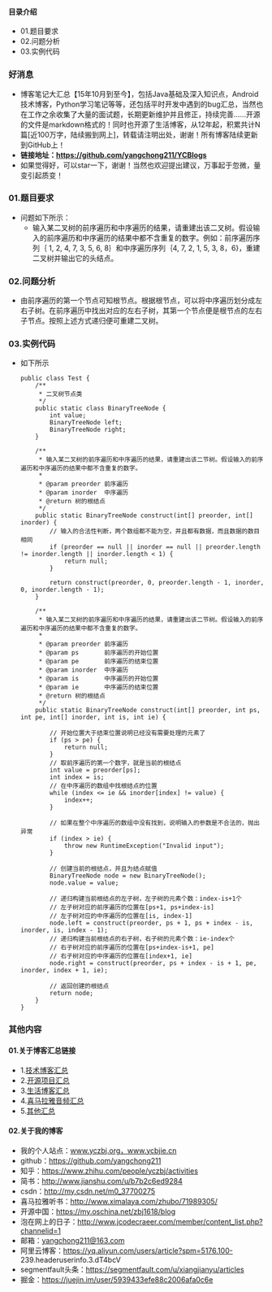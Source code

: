 #### 目录介绍
- 01.题目要求
- 02.问题分析
- 03.实例代码



### 好消息
- 博客笔记大汇总【15年10月到至今】，包括Java基础及深入知识点，Android技术博客，Python学习笔记等等，还包括平时开发中遇到的bug汇总，当然也在工作之余收集了大量的面试题，长期更新维护并且修正，持续完善……开源的文件是markdown格式的！同时也开源了生活博客，从12年起，积累共计N篇[近100万字，陆续搬到网上]，转载请注明出处，谢谢！所有博客陆续更新到GitHub上！
- **链接地址：https://github.com/yangchong211/YCBlogs**
- 如果觉得好，可以star一下，谢谢！当然也欢迎提出建议，万事起于忽微，量变引起质变！






### 01.题目要求
- 问题如下所示：
    - 输入某二叉树的前序遍历和中序遍历的结果，请重建出该二叉树。假设输入的前序遍历和中序遍历的结果中都不含重复的数字。例如：前序遍历序列｛ 1, 2, 4, 7, 3, 5, 6, 8｝和中序遍历序列｛4, 7, 2, 1, 5, 3, 8，6}，重建二叉树并输出它的头结点。



### 02.问题分析
- 由前序遍历的第一个节点可知根节点。根据根节点，可以将中序遍历划分成左右子树。在前序遍历中找出对应的左右子树，其第一个节点便是根节点的左右子节点。按照上述方式递归便可重建二叉树。


### 03.实例代码
- 如下所示
    ```
    public class Test {  
        /** 
         * 二叉树节点类 
         */  
        public static class BinaryTreeNode {  
            int value;  
            BinaryTreeNode left;  
            BinaryTreeNode right;  
        }  
      
        /** 
         * 输入某二叉树的前序遍历和中序遍历的结果，请重建出该二节树。假设输入的前序遍历和中序遍历的结果中都不含重复的数字。 
         * 
         * @param preorder 前序遍历 
         * @param inorder  中序遍历 
         * @return 树的根结点 
         */  
        public static BinaryTreeNode construct(int[] preorder, int[] inorder) {  
            // 输入的合法性判断，两个数组都不能为空，并且都有数据，而且数据的数目相同  
            if (preorder == null || inorder == null || preorder.length != inorder.length || inorder.length < 1) {  
                return null;  
            }  
      
            return construct(preorder, 0, preorder.length - 1, inorder, 0, inorder.length - 1);  
        }  
      
        /** 
         * 输入某二叉树的前序遍历和中序遍历的结果，请重建出该二节树。假设输入的前序遍历和中序遍历的结果中都不含重复的数字。 
         * 
         * @param preorder 前序遍历 
         * @param ps       前序遍历的开始位置 
         * @param pe       前序遍历的结束位置 
         * @param inorder  中序遍历 
         * @param is       中序遍历的开始位置 
         * @param ie       中序遍历的结束位置 
         * @return 树的根结点 
         */  
        public static BinaryTreeNode construct(int[] preorder, int ps, int pe, int[] inorder, int is, int ie) {  
      
            // 开始位置大于结束位置说明已经没有需要处理的元素了  
            if (ps > pe) {  
                return null;  
            }  
            // 取前序遍历的第一个数字，就是当前的根结点  
            int value = preorder[ps];  
            int index = is;  
            // 在中序遍历的数组中找根结点的位置  
            while (index <= ie && inorder[index] != value) {  
                index++;  
            }  
      
            // 如果在整个中序遍历的数组中没有找到，说明输入的参数是不合法的，抛出异常  
            if (index > ie) {  
                throw new RuntimeException("Invalid input");  
            }  
      
            // 创建当前的根结点，并且为结点赋值  
            BinaryTreeNode node = new BinaryTreeNode();  
            node.value = value;  
      
            // 递归构建当前根结点的左子树，左子树的元素个数：index-is+1个  
            // 左子树对应的前序遍历的位置在[ps+1, ps+index-is]  
            // 左子树对应的中序遍历的位置在[is, index-1]  
            node.left = construct(preorder, ps + 1, ps + index - is, inorder, is, index - 1);  
            // 递归构建当前根结点的右子树，右子树的元素个数：ie-index个  
            // 右子树对应的前序遍历的位置在[ps+index-is+1, pe]  
            // 右子树对应的中序遍历的位置在[index+1, ie]  
            node.right = construct(preorder, ps + index - is + 1, pe, inorder, index + 1, ie);  
      
            // 返回创建的根结点  
            return node;  
        }    
    }  
    ```





### 其他内容
#### 01.关于博客汇总链接
- 1.[技术博客汇总](https://www.jianshu.com/p/614cb839182c)
- 2.[开源项目汇总](https://blog.csdn.net/m0_37700275/article/details/80863574)
- 3.[生活博客汇总](https://blog.csdn.net/m0_37700275/article/details/79832978)
- 4.[喜马拉雅音频汇总](https://www.jianshu.com/p/f665de16d1eb)
- 5.[其他汇总](https://www.jianshu.com/p/53017c3fc75d)



#### 02.关于我的博客
- 我的个人站点：www.yczbj.org，www.ycbjie.cn
- github：https://github.com/yangchong211
- 知乎：https://www.zhihu.com/people/yczbj/activities
- 简书：http://www.jianshu.com/u/b7b2c6ed9284
- csdn：http://my.csdn.net/m0_37700275
- 喜马拉雅听书：http://www.ximalaya.com/zhubo/71989305/
- 开源中国：https://my.oschina.net/zbj1618/blog
- 泡在网上的日子：http://www.jcodecraeer.com/member/content_list.php?channelid=1
- 邮箱：yangchong211@163.com
- 阿里云博客：https://yq.aliyun.com/users/article?spm=5176.100- 239.headeruserinfo.3.dT4bcV
- segmentfault头条：https://segmentfault.com/u/xiangjianyu/articles
- 掘金：https://juejin.im/user/5939433efe88c2006afa0c6e










